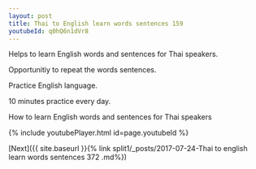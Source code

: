```yaml
---
layout: post
title: Thai to English learn words sentences 159 
youtubeId: q0hQ6n1dVr8
---
```

 
 
Helps to learn English words and sentences for Thai speakers.

Opportunitiy to repeat the words sentences. 

Practice English language. 
 
10 minutes practice every day. 
 
How to learn English words and sentences for Thai speakers 
 
{% include youtubePlayer.html id=page.youtubeId %}
 
 
[Next]({{ site.baseurl }}{% link  split1/_posts/2017-07-24-Thai to english learn words sentences 372 .md%})
 
